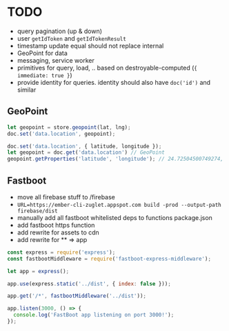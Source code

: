 # TODO

* query pagination (up & down)
* user `getIdToken` and `getIdTokenResult`
* timestamp update equal should not replace internal
* GeoPoint for data
* messaging, service worker
* primitives for query, load, .. based on destroyable-computed (`{ immediate: true }`)
* provide identity for queries. identity should also have `doc('id')` and similar

## GeoPoint

``` javascript
let geopoint = store.geopoint(lat, lng);
doc.set('data.location', geopoint);
```

``` javascript
doc.set('data.location', { latitude, longitude });
let geopoint = doc.get('data.location') // GeoPoint
geopoint.getProperties('latitude', 'longitude'); // 24.72504500749274, 58.74554729994484
```

## Fastboot

* move all firebase stuff to /firebase
* `URL=https://ember-cli-zuglet.appspot.com build -prod --output-path firebase/dist`
* manually add all fastboot whitelisted deps to functions package.json
* add fastboot https function
* add rewrite for assets to cdn
* add rewrite for ** => app

``` javascript
const express = require('express');
const fastbootMiddleware = require('fastboot-express-middleware');

let app = express();

app.use(express.static('../dist', { index: false }));

app.get('/*', fastbootMiddleware('../dist'));

app.listen(3000, () => {
  console.log('FastBoot app listening on port 3000!');
});
```
